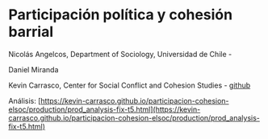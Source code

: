 # Participación política y cohesión barrial

Nicolás Angelcos, Department of Sociology, Universidad de Chile - 

Daniel Miranda 

Kevin Carrasco, Center for Social Conflict and Cohesion Studies - [github](https://github.com/kevin-carrasco)


Análisis: [https://kevin-carrasco.github.io/participacion-cohesion-elsoc/production/prod_analysis-fix-t5.html](https://kevin-carrasco.github.io/participacion-cohesion-elsoc/production/prod_analysis-fix-t5.html)


